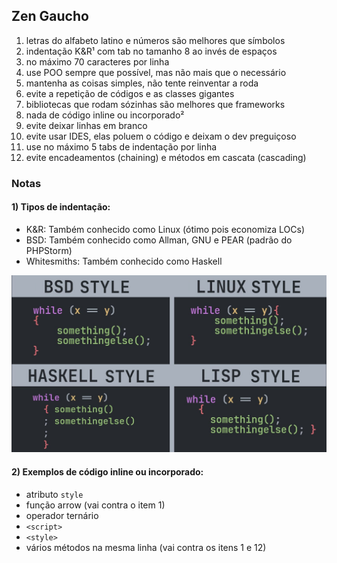 ## Zen Gaucho

1. letras do alfabeto latino e números são melhores que símbolos
2. indentação K&R¹ com tab no tamanho 8 ao invés de espaços
3. no máximo 70 caracteres por linha
4. use POO sempre que possível, mas não mais que o necessário
5. mantenha as coisas simples, não tente reinventar a roda
6. evite a repetição de códigos e as classes gigantes
7. bibliotecas que rodam sózinhas são melhores que frameworks
8. nada de código inline ou incorporado²
9. evite deixar linhas em branco
10. evite usar IDES, elas poluem o código e deixam o dev preguiçoso
11. use no máximo 5 tabs de indentação por linha
12. evite encadeamentos (chaining) e métodos em cascata (cascading)

### Notas

#### 1) Tipos de indentação:

- K&R: Também conhecido como Linux (ótimo pois economiza LOCs)
- BSD: Também conhecido como Allman, GNU e PEAR (padrão do PHPStorm)
- Whitesmiths: Também conhecido como Haskell

![Tipos de indentação](img/indentation.jpg)

#### 2) Exemplos de código inline ou incorporado:

- atributo `style`
- função arrow (vai contra o item 1)
- operador ternário
- `<script>`
- `<style>`
- vários métodos na mesma linha (vai contra os itens 1 e 12)


